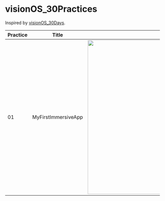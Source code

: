 # visionOS_30Practices

Inspired by [visionOS_30Days](https://github.com/satoshi0212/visionOS_30Days).

| Practice      | Title       | Preview       |
| -------------- |:--------------:| --------------:|
| 01 | MyFirstImmersiveApp | <img src="https://github.com/yuchenz27/visionOS_30Practices/assets/44870300/0e05fe47-1a99-4752-84d3-ff256d8163e5" alt="MyFirstImmersiveApp" width="500"> 
